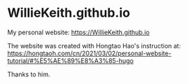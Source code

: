 # WillieKeith.github.io
My personal website: https://WillieKeith.github.io

The website was created with Hongtao Hao's instruction at:
https://hongtaoh.com/cn/2021/03/02/personal-website-tutorial/#%E5%AE%89%E8%A3%85-hugo

Thanks to him.
